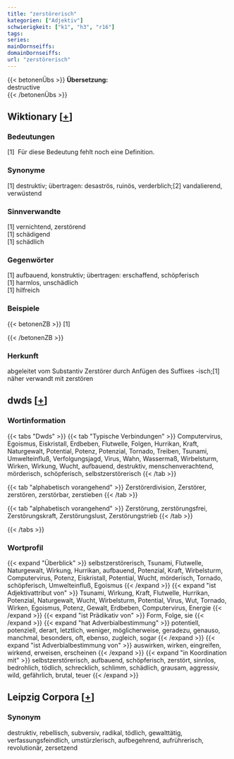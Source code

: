 ```yaml
---
title: "zerstörerisch"
kategorien: ["Adjektiv"]
schwierigkeit: ["k1", "h3", "r16"]
tags:
series:
mainDornseiffs:
domainDornseiffs:
url: "zerstörerisch"
---
```


{{< betonenÜbs >}}
**Übersetzung:**  
destructive  
{{< /betonenÜbs >}}

## Wiktionary [[+](https://de.wiktionary.org/wiki/zerstörerisch)]

### Bedeutungen
[1]  Für diese Bedeutung fehlt noch eine Definition.  

### Synonyme
[1] destruktiv; übertragen: desaströs, ruinös, verderblich;[2] vandalierend, verwüstend  

### Sinnverwandte
[1] vernichtend, zerstörend  
[1] schädigend  
[1] schädlich  

### Gegenwörter
[1] aufbauend, konstruktiv; übertragen: erschaffend, schöpferisch  
[1] harmlos, unschädlich  
[1] hilfreich  

### Beispiele
{{< betonenZB >}}
[1]  

{{< /betonenZB >}}
### Herkunft
abgeleitet vom Substantiv Zerstörer durch Anfügen des Suffixes -isch;[1] näher verwandt mit zerstören  



## dwds [[+](https://www.dwds.de/wb/zerstörerisch)]

### Wortinformation
{{< tabs "Dwds" >}}
{{< tab "Typische Verbindungen" >}}
Computervirus, Egoismus, Eiskristall, Erdbeben, Flutwelle, Folgen, Hurrikan, Kraft, Naturgewalt, Potential, Potenz, Potenzial, Tornado, Treiben, Tsunami, Umwelteinfluß, Verfolgungsjagd, Virus, Wahn, Wassermaß, Wirbelsturm, Wirken, Wirkung, Wucht, aufbauend, destruktiv, menschenverachtend, mörderisch, schöpferisch, selbstzerstörerisch
{{< /tab >}}

{{< tab "alphabetisch vorangehend" >}}
Zerstörerdivision, Zerstörer, zerstören, zerstörbar, zerstieben
{{< /tab >}}

{{< tab "alphabetisch vorangehend" >}}
Zerstörung, zerstörungsfrei, Zerstörungskraft, Zerstörungslust, Zerstörungstrieb
{{< /tab >}}

{{< /tabs >}}

### Wortprofil
{{< expand "Überblick" >}} selbstzerstörerisch, Tsunami, Flutwelle, Naturgewalt, Wirkung, Hurrikan, aufbauend, Potenzial, Kraft, Wirbelsturm, Computervirus, Potenz, Eiskristall, Potential, Wucht, mörderisch, Tornado, schöpferisch, Umwelteinfluß, Egoismus {{< /expand >}}
{{< expand "ist Adjektivattribut von" >}} Tsunami, Wirkung, Kraft, Flutwelle, Hurrikan, Potenzial, Naturgewalt, Wucht, Wirbelsturm, Potential, Virus, Wut, Tornado, Wirken, Egoismus, Potenz, Gewalt, Erdbeben, Computervirus, Energie {{< /expand >}}
{{< expand "ist Prädikativ von" >}} Form, Folge, sie {{< /expand >}}
{{< expand "hat Adverbialbestimmung" >}} potentiell, potenziell, derart, letztlich, weniger, möglicherweise, geradezu, genauso, manchmal, besonders, oft, ebenso, zugleich, sogar {{< /expand >}}
{{< expand "ist Adverbialbestimmung von" >}} auswirken, wirken, eingreifen, wirkend, erweisen, erscheinen {{< /expand >}}
{{< expand "in Koordination mit" >}} selbstzerstörerisch, aufbauend, schöpferisch, zerstört, sinnlos, bedrohlich, tödlich, schrecklich, schlimm, schädlich, grausam, aggressiv, wild, gefährlich, brutal, teuer {{< /expand >}}

## Leipzig Corpora [[+](https://corpora.uni-leipzig.de/en/res?word=zerstörerisch&corpusId=deu_newscrawl-public_2018)]


### Synonym
destruktiv, rebellisch, subversiv, radikal, tödlich, gewalttätig, verfassungsfeindlich, umstürzlerisch, aufbegehrend, aufrührerisch, revolutionär, zersetzend


